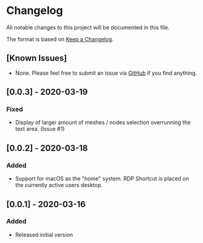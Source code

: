 # Changelog
All notable changes to this project will be documented in this file.

The format is based on [Keep a Changelog](https://keepachangelog.com/en/1.0.0/).

## [Known Issues]
- None. Please feel free to submit an issue via [GitHub](https://github.com/ryanblenis/MeshCentral-WorkFromHome) if you find anything.

## [0.0.3] - 2020-03-19
### Fixed
- Display of larger amount of meshes / nodes selection overrunning the text area. (Issue #1)

## [0.0.2] - 2020-03-18
### Added
- Support for macOS as the "home" system. RDP Shortcut is placed on the currently active users desktop.

## [0.0.1] - 2020-03-16
### Added
- Released initial version
